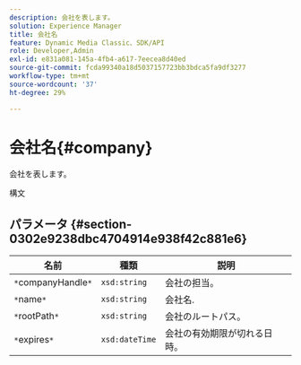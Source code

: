 ```yaml
---
description: 会社を表します。
solution: Experience Manager
title: 会社名
feature: Dynamic Media Classic、SDK/API
role: Developer,Admin
exl-id: e831a081-145a-4fb4-a617-7eecea8d40ed
source-git-commit: fcda99340a18d5037157723bb3bdca5fa9df3277
workflow-type: tm+mt
source-wordcount: '37'
ht-degree: 29%

---
```


# 会社名{#company}

会社を表します。

構文

## パラメータ {#section-0302e9238dbc4704914e938f42c881e6}

| 名前 | 種類 | 説明 |
|---|---|---|
| `*`companyHandle`*` | `xsd:string` | 会社の担当。 |
| `*`name`*` | `xsd:string` | 会社名. |
| `*`rootPath`*` | `xsd:string` | 会社のルートパス。 |
| `*`expires`*` | `xsd:dateTime` | 会社の有効期限が切れる日時。 |
